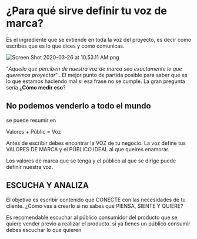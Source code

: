 # ¿Para qué sirve definir tu voz de marca?

Es el ingrediente que se extiende en toda la voz del proyecto, es decir como escribes que es lo que dices y como comunicas.

![Screen Shot 2020-03-26 at 10.53.11 AM.png](https://static.platzi.com/media/user_upload/Screen%20Shot%202020-03-26%20at%2010.53.11%20AM-66a651ef-beb5-4e85-82c0-84514a25b6e4.jpg)

“_Aquello que perciben de nuestra voz de marca sea exactamente lo que queremos proyectar_” . El mejor punto de partida posible para saber que es lo que estamos haciendo mal si esa frase no se cumple. La gran pregunta sería ¿**Cómo medir eso**?

## **No podemos venderlo a todo el mundo**

se puede resumir en 

Valores + Públic = Voz

Antes de escribir debes encontrar la VOZ de tu negocio. La voz define tus VALORES DE MARCA y el PÚBLICO IDEAL al que queires enamorar.

Los valores de marca que se tenga y el público al que se dirige puede definir nuestra voz.

## **ESCUCHA Y ANALIZA**

El objetivo es escribir contenido que CONECTE con las necesidades de tu cliente. ¿Cómo vas a crearlo si no sabes qué PIENSA, SIENTE Y QUIERE?

Es recomendable escuchar al público consumidor del producto que se quiere vender previo a realizar el producto. si ya tienes un público consumir debes escuchar lo que quieren